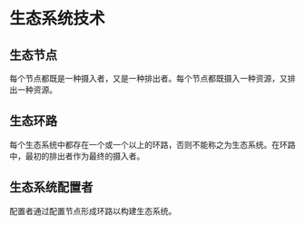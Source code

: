 # 生态系统技术

## 生态节点

每个节点都既是一种摄入者，又是一种排出者。每个节点都既摄入一种资源，又排出一种资源。

## 生态环路

每个生态系统中都存在一个或一个以上的环路，否则不能称之为生态系统。在环路中，最初的排出者作为最终的摄入者。

## 生态系统配置者

配置者通过配置节点形成环路以构建生态系统。
